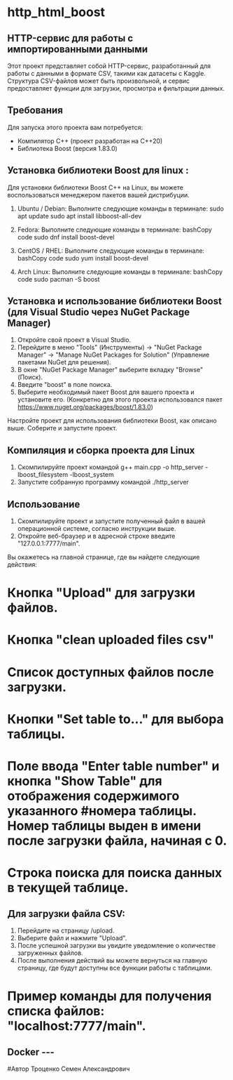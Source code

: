 # http_html_boost
## HTTP-сервис для работы с импортированными данными

Этот проект представляет собой HTTP-сервис, разработанный для работы с данными в формате CSV, 
такими как датасеты с Kaggle. Структура CSV-файлов может быть произвольной, и сервис предоставляет 
функции для загрузки, просмотра и фильтрации данных.

## Требования

Для запуска этого проекта вам потребуется:

- Компилятор C++ (проект разработан на C++20)
- Библиотека Boost (версия 1.83.0)
## Установка библиотеки Boost для linux :
Для установки библиотеки Boost C++ на Linux, вы можете воспользоваться менеджером пакетов вашей дистрибуции.
1. Ubuntu / Debian:
       Выполните следующие команды в терминале:
       sudo apt update
       sudo apt install libboost-all-dev
2. Fedora:
       Выполните следующие команды в терминале:
       bashCopy code
       sudo dnf install boost-devel
3. CentOS / RHEL:
       Выполните следующие команды в терминале:
       bashCopy code
       sudo yum install boost-devel

4. Arch Linux:
       Выполните следующие команды в терминале:
       bashCopy code
       sudo pacman -S boost

## Установка и использование библиотеки Boost (для Visual Studio через NuGet Package Manager)

1. Откройте свой проект в Visual Studio.
2. Перейдите в меню "Tools" (Инструменты) -> "NuGet Package Manager" -> "Manage NuGet Packages for Solution" (Управление пакетами NuGet для решения).
3. В окне "NuGet Package Manager" выберите вкладку "Browse" (Поиск).
4. Введите "boost" в поле поиска.
5. Выберите необходимый пакет Boost для вашего проекта и установите его. (Конкретно для этого проекта использовался пакет https://www.nuget.org/packages/boost/1.83.0)

Настройте проект для использования библиотеки Boost, как описано выше.
Соберите и запустите проект.

## Компиляция и сборка проекта для Linux
1. Скомпилируйте проект командой 
    g++ main.cpp -o http_server -lboost_filesystem -lboost_system
2. Запустите собранную программу командой
    ./http_server


## Использование

1. Скомпилируйте проект и запустите полученный файл в вашей операционной системе, согласно инструкции выше.
2. Откройте веб-браузер и в адресной строке введите "127.0.0.1:7777/main".

Вы окажетесь на главной странице, где вы найдете следующие действия:

# Кнопка "Upload" для загрузки файлов.
# Кнопка "clean uploaded files csv"
# Список доступных файлов после загрузки.
# Кнопки "Set table to..." для выбора таблицы.
# Поле ввода "Enter table number" и кнопка "Show Table" для отображения содержимого указанного #номера таблицы. Номер таблицы выден в имени после загрузки файла, начиная с 0.
# Строка поиска для поиска данных в текущей таблице.

## Для загрузки файла CSV:
1. Перейдите на страницу /upload.
2. Выберите файл и нажмите "Upload".
3. После успешной загрузки вы увидите уведомление о количестве загруженных файлов.
4. После выполнения действий вы можете вернуться на главную страницу, где будут доступны все функции работы с таблицами.

# Пример команды для получения списка файлов: "localhost:7777/main".

## Docker --- 

#Автор
Троценко Семен Александрович


